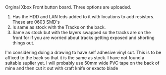 Orginal Xbox Front button board. 
Three options are uploaded.
1. Has the HDD and LAN leds added to it with locations to add resistors. These are 0603 SMD's 
2. Is same as stock with the Tracks on the back.
3. Same as stock but with the layers swapped so the tracks are on the front for if you are worried about tracks getting exposed and shorting things out.

I'm considering doing a drawing to have self adhesive vinyl cut. This is to be affixed to the back so that it is the same as stock. 
I have not found a suitable suplier yet. 
I will probably use 50mm wide PVC tape on the back of mine and then cut it out with craft knife or exacto blade
